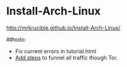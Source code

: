 # Install-Arch-Linux
http://mrkrucible.github.io/Install-Arch-Linux/

##todo:
- Fix current errors in tutorial.html
- [Add steps](https://wiki.archlinux.org/index.php/Tor#Introduction) to funnel all traffic though Tor.
  
